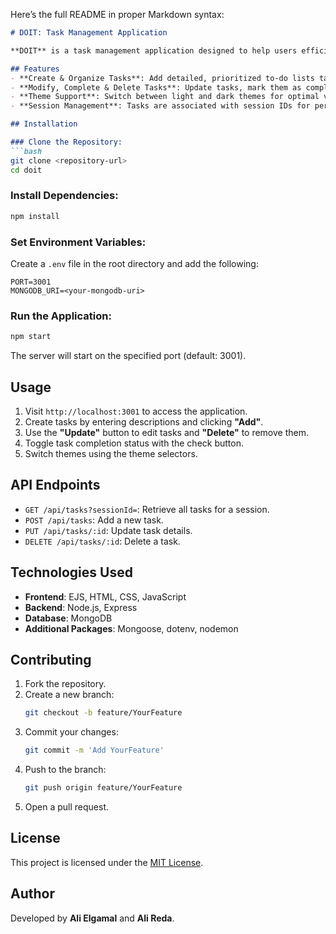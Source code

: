 Here’s the full README in proper Markdown syntax:

```markdown
# DOIT: Task Management Application

**DOIT** is a task management application designed to help users efficiently organize, prioritize, and track their tasks. It features a user-friendly interface and customizable themes to enhance productivity.

## Features
- **Create & Organize Tasks**: Add detailed, prioritized to-do lists tailored to specific needs.
- **Modify, Complete & Delete Tasks**: Update tasks, mark them as complete, or remove them as needed.
- **Theme Support**: Switch between light and dark themes for optimal viewing comfort.
- **Session Management**: Tasks are associated with session IDs for personalized task management.

## Installation

### Clone the Repository:
```bash
git clone <repository-url>
cd doit
```

### Install Dependencies:
```bash
npm install
```

### Set Environment Variables: 
Create a `.env` file in the root directory and add the following:
```plaintext
PORT=3001
MONGODB_URI=<your-mongodb-uri>
```

### Run the Application:
```bash
npm start
```
The server will start on the specified port (default: 3001).

## Usage
1. Visit `http://localhost:3001` to access the application.
2. Create tasks by entering descriptions and clicking **"Add"**.
3. Use the **"Update"** button to edit tasks and **"Delete"** to remove them.
4. Toggle task completion status with the check button.
5. Switch themes using the theme selectors.

## API Endpoints

- `GET /api/tasks?sessionId=`: Retrieve all tasks for a session.
- `POST /api/tasks`: Add a new task.
- `PUT /api/tasks/:id`: Update task details.
- `DELETE /api/tasks/:id`: Delete a task.

## Technologies Used
- **Frontend**: EJS, HTML, CSS, JavaScript
- **Backend**: Node.js, Express
- **Database**: MongoDB
- **Additional Packages**: Mongoose, dotenv, nodemon

## Contributing
1. Fork the repository.
2. Create a new branch:
    ```bash
    git checkout -b feature/YourFeature
    ```
3. Commit your changes:
    ```bash
    git commit -m 'Add YourFeature'
    ```
4. Push to the branch:
    ```bash
    git push origin feature/YourFeature
    ```
5. Open a pull request.

## License
This project is licensed under the [MIT License](https://mit-license.org/).

## Author
Developed by **Ali Elgamal** and **Ali Reda**.
```